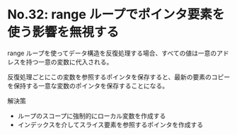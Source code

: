 # No.32: range ループでポインタ要素を使う影響を無視する

range ループを使ってデータ構造を反復処理する場合、すべての値は一意のアドレスを持つ一意の変数に代入される。

反復処理ごとにこの変数を参照するポインタを保存すると、最新の要素のコピーを保持する一意な変数のポインタを保存することになる。

解決策

* ループのスコープに強制的にローカル変数を作成する
* インデックスを介してスライス要素を参照するポインタを作成する
